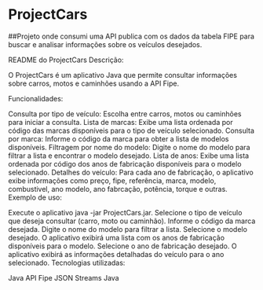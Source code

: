 ﻿# ProjectCars

##Projeto onde consumi uma API publica com os dados da tabela FIPE para buscar e analisar informações sobre os veículos desejados. 

README do ProjectCars
Descrição:

O ProjectCars é um aplicativo Java que permite consultar informações sobre carros, motos e caminhões usando a API Fipe.

Funcionalidades:

Consulta por tipo de veículo: Escolha entre carros, motos ou caminhões para iniciar a consulta.
Lista de marcas: Exibe uma lista ordenada por código das marcas disponíveis para o tipo de veículo selecionado.
Consulta por marca: Informe o código da marca para obter a lista de modelos disponíveis.
Filtragem por nome do modelo: Digite o nome do modelo para filtrar a lista e encontrar o modelo desejado.
Lista de anos: Exibe uma lista ordenada por código dos anos de fabricação disponíveis para o modelo selecionado.
Detalhes do veículo: Para cada ano de fabricação, o aplicativo exibe informações como preço, fipe, referência, marca, modelo, combustivel, ano modelo, ano fabrcação, potência, torque e outras.
Exemplo de uso:

Execute o aplicativo java -jar ProjectCars.jar.
Selecione o tipo de veículo que deseja consultar (carro, moto ou caminhão).
Informe o código da marca desejada.
Digite o nome do modelo para filtrar a lista.
Selecione o modelo desejado.
O aplicativo exibirá uma lista com os anos de fabricação disponíveis para o modelo.
Selecione o ano de fabricação desejado.
O aplicativo exibirá as informações detalhadas do veículo para o ano selecionado.
Tecnologias utilizadas:

Java
API Fipe
JSON
Streams Java
